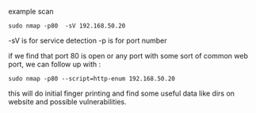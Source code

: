example scan 
```
sudo nmap -p80  -sV 192.168.50.20
```
-sV is for service detection 
-p is for port number

if we find that port 80 is open or any port with some sort of common web port, we can follow up with :

```
sudo nmap -p80 --script=http-enum 192.168.50.20
```

this will do initial finger printing and find some useful data like dirs on website and possible vulnerabilities.

